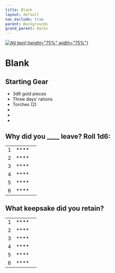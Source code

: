 ```yaml
---
title: Blank
layout: default
nav_exclude: true
parent: Backgrounds
grand_parent: Hacks
---
```


[![Alt text](/img/backgrounds/background.jpg "East of the Sun and West of the Moon, illustrated by Kay Nielsen"){:height="75%" width="75%"}](/img/backgrounds/background.jpg)

# Blank

## Starting Gear

- 3d6 gold pieces
- Three days’ rations
- Torches (2)
-
-
-

## Why did you ____ leave? Roll 1d6:


|      |      |      |
| ---- | ---- | ---- |
| 1    |**** |      |
| 2    |**** |      |
| 3    |**** |      |
| 4    |**** |      |
| 5    |**** |      |
| 6    |**** |      |

## What keepsake did you retain?


|      |      |      |
| ---- | ---- | ---- |
| 1    |**** |      |
| 2    |**** |      |
| 3    |**** |      |
| 4    |**** |      |
| 5    |**** |      |
| 6    |**** |      |
